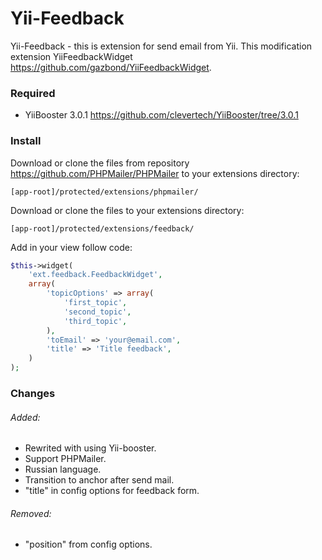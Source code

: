 Yii-Feedback
============

Yii-Feedback - this is extension for send email from Yii. This modification extension YiiFeedbackWidget https://github.com/gazbond/YiiFeedbackWidget.

### Required

- YiiBooster 3.0.1 https://github.com/clevertech/YiiBooster/tree/3.0.1

### Install
Download or clone the files from repository https://github.com/PHPMailer/PHPMailer to your extensions directory:
```
[app-root]/protected/extensions/phpmailer/
```

Download or clone the files to your extensions directory:
```
[app-root]/protected/extensions/feedback/
```
Add in your view follow code:
```php
$this->widget(
    'ext.feedback.FeedbackWidget', 
    array(
        'topicOptions' => array(
            'first_topic',
            'second_topic',
            'third_topic',
        ),
        'toEmail' => 'your@email.com',
        'title' => 'Title feedback',
    )
);
```

### Changes
###### Added:
+ Rewrited with using Yii-booster.
+ Support PHPMailer.
+ Russian language.
+ Transition to anchor after send mail.
+ "title" in config options for feedback form.

###### Removed:
+ "position" from config options.
